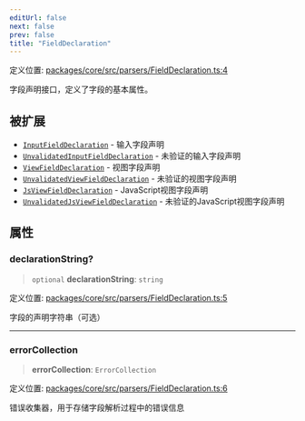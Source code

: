 ```yaml
---
editUrl: false
next: false
prev: false
title: "FieldDeclaration"
---
```


定义位置: [packages/core/src/parsers/FieldDeclaration.ts:4](https://github.com/mProjectsCode/obsidian-meta-bind-plugin/blob/6e87907d27dd07b6437b63c980b11d2bfef62599/packages/core/src/parsers/FieldDeclaration.ts#L4)

字段声明接口，定义了字段的基本属性。

## 被扩展

- [`InputFieldDeclaration`](/obsidian-meta-bind-plugin-docs/api/interfaces/inputfielddeclaration/) - 输入字段声明
- [`UnvalidatedInputFieldDeclaration`](/obsidian-meta-bind-plugin-docs/api/interfaces/unvalidatedinputfielddeclaration/) - 未验证的输入字段声明
- [`ViewFieldDeclaration`](/obsidian-meta-bind-plugin-docs/api/interfaces/viewfielddeclaration/) - 视图字段声明
- [`UnvalidatedViewFieldDeclaration`](/obsidian-meta-bind-plugin-docs/api/interfaces/unvalidatedviewfielddeclaration/) - 未验证的视图字段声明
- [`JsViewFieldDeclaration`](/obsidian-meta-bind-plugin-docs/api/interfaces/jsviewfielddeclaration/) - JavaScript视图字段声明
- [`UnvalidatedJsViewFieldDeclaration`](/obsidian-meta-bind-plugin-docs/api/interfaces/unvalidatedjsviewfielddeclaration/) - 未验证的JavaScript视图字段声明

## 属性

### declarationString?

> `optional` **declarationString**: `string`

定义位置: [packages/core/src/parsers/FieldDeclaration.ts:5](https://github.com/mProjectsCode/obsidian-meta-bind-plugin/blob/6e87907d27dd07b6437b63c980b11d2bfef62599/packages/core/src/parsers/FieldDeclaration.ts#L5)

字段的声明字符串（可选）

***

### errorCollection

> **errorCollection**: `ErrorCollection`

定义位置: [packages/core/src/parsers/FieldDeclaration.ts:6](https://github.com/mProjectsCode/obsidian-meta-bind-plugin/blob/6e87907d27dd07b6437b63c980b11d2bfef62599/packages/core/src/parsers/FieldDeclaration.ts#L6)

错误收集器，用于存储字段解析过程中的错误信息
